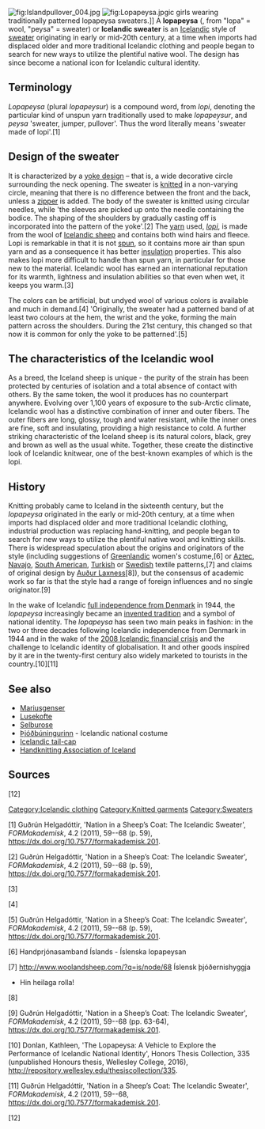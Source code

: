 ![](Islandpullover_004.jpg "fig:Islandpullover_004.jpg")
![](Lopapeysa.jpg "fig:Lopapeysa.jpg")ic girls wearing traditionally
patterned lopapeysa sweaters.\]\] A **lopapeysa** (, from "lopa" = wool,
"peysa" = sweater) or **Icelandic sweater** is an
[Icelandic](Iceland "wikilink") style of [sweater](sweater "wikilink")
originating in early or mid-20th century, at a time when imports had
displaced older and more traditional Icelandic clothing and people began
to search for new ways to utilize the plentiful native wool. The design
has since become a national icon for Icelandic cultural identity.

## Terminology

*Lopapeysa* (plural *lopapeysur*) is a compound word, from *lopi*,
denoting the particular kind of unspun yarn traditionally used to make
*lopapeysur*, and *peysa* 'sweater, jumper, pullover'. Thus the word
literally means 'sweater made of lopi'.[1]

## Design of the sweater

It is characterized by a [yoke design](Yoke_(clothing) "wikilink") –
that is, a wide decorative circle surrounding the neck opening. The
sweater is [knitted](Knitting "wikilink") in a non-varying circle,
meaning that there is no difference between the front and the back,
unless a [zipper](zipper "wikilink") is added. The body of the sweater
is knitted using circular needles, while 'the sleeves are picked up onto
the needle containing the bodice. The shaping of the shoulders by
gradually casting off is incorporated into the pattern of the yoke'.[2]
The [yarn](yarn "wikilink") used, *[lopi](lopi "wikilink")*, is made
from the wool of [Icelandic sheep](Icelandic_sheep "wikilink") and
contains both wind hairs and fleece. Lopi is remarkable in that it is
not [spun](Spinning_(textiles) "wikilink"), so it contains more air than
spun yarn and as a consequence it has better
[insulation](Thermal_insulation "wikilink") properties. This also makes
lopi more difficult to handle than spun yarn, in particular for those
new to the material. Icelandic wool has earned an international
reputation for its warmth, lightness and insulation abilities so that
even when wet, it keeps you warm.[3]

The colors can be artificial, but undyed wool of various colors is
available and much in demand.[4] 'Originally, the sweater had a
patterned band of at least two colours at the hem, the wrist and the
yoke, forming the main pattern across the shoulders. During the 21st
century, this changed so that now it is common for only the yoke to be
patterned'.[5]

## The characteristics of the Icelandic wool

As a breed, the Iceland sheep is unique - the purity of the strain has
been protected by centuries of isolation and a total absence of contact
with others. By the same token, the wool it produces has no counterpart
anywhere. Evolving over 1,100 years of exposure to the sub-Arctic
climate, Icelandic wool has a distinctive combination of inner and outer
fibers. The outer fibers are long, glossy, tough and water resistant,
while the inner ones are fine, soft and insulating, providing a high
resistance to cold. A further striking characteristic of the Iceland
sheep is its natural colors, black, grey and brown as well as the usual
white. Together, these create the distinctive look of Icelandic
knitwear, one of the best-known examples of which is the lopi.

## History

Knitting probably came to Iceland in the sixteenth century, but the
*lopapeysa* originated in the early or mid-20th century, at a time when
imports had displaced older and more traditional Icelandic clothing,
industrial production was replacing hand-knitting, and people began to
search for new ways to utilize the plentiful native wool and knitting
skills. There is widespread speculation about the origins and
originators of the style (including suggestions of
[Greenlandic](Greenland "wikilink") women's costume,[6] or
[Aztec](Aztec "wikilink"), [Navajo](Navajo "wikilink"), [South
American](South_America "wikilink"), [Turkish](Turkey "wikilink") or
[Swedish](Sweden "wikilink") textile patterns,[7] and claims of original
design by [Auður Laxness](Auður_Laxness "wikilink")[8]), but the
consensus of academic work so far is that the style had a range of
foreign influences and no single originator.[9]

In the wake of Icelandic [full independence from
Denmark](Iceland#1944–present:_Republic_of_Iceland "wikilink") in 1944,
the *lopapeysa* increasingly became an [invented
tradition](invented_tradition "wikilink") and a symbol of national
identity. The *lopapeysa* has seen two main peaks in fashion: in the two
or three decades following Icelandic independence from Denmark in 1944
and in the wake of the [2008 Icelandic financial
crisis](2008_Icelandic_financial_crisis "wikilink") and the challenge to
Icelandic identity of globalisation. It and other goods inspired by it
are in the twenty-first century also widely marketed to tourists in the
country.[10][11]

## See also

-   [Mariusgenser](Mariusgenser "wikilink")
-   [Lusekofte](Lusekofte "wikilink")
-   [Selburose](Selburose "wikilink")
-   [Þjóðbúningurinn](Þjóðbúningurinn "wikilink") - Icelandic national
    costume
-   [Icelandic tail-cap](Icelandic_tail-cap "wikilink")
-   [Handknitting Association of Iceland](http://www.handknitted.is/)

## Sources

[12]

<references/>

[Category:Icelandic clothing](Category:Icelandic_clothing "wikilink")
[Category:Knitted garments](Category:Knitted_garments "wikilink")
[Category:Sweaters](Category:Sweaters "wikilink")

[1] Guðrún Helgadóttir, 'Nation in a Sheep’s Coat: The Icelandic
Sweater', *FORMakademisk*, 4.2 (2011), 59--68 (p. 59),
<https://dx.doi.org/10.7577/formakademisk.201>.

[2] Guðrún Helgadóttir, 'Nation in a Sheep’s Coat: The Icelandic
Sweater', *FORMakademisk*, 4.2 (2011), 59--68 (p. 59),
<https://dx.doi.org/10.7577/formakademisk.201>.

[3]

[4]

[5] Guðrún Helgadóttir, 'Nation in a Sheep’s Coat: The Icelandic
Sweater', *FORMakademisk*, 4.2 (2011), 59--68 (p. 59),
<https://dx.doi.org/10.7577/formakademisk.201>.

[6] Handprjónasamband Íslands - Íslenska lopapeysan

[7] <http://www.woolandsheep.com/?q=is/node/68> Íslensk þjóðernishyggja
- Hin heilaga rolla!

[8]

[9] Guðrún Helgadóttir, 'Nation in a Sheep’s Coat: The Icelandic
Sweater', *FORMakademisk*, 4.2 (2011), 59--68 (pp. 63-64),
<https://dx.doi.org/10.7577/formakademisk.201>.

[10] Donlan, Kathleen, 'The Lopapeysa: A Vehicle to Explore the
Performance of Icelandic National Identity', Honors Thesis Collection,
335 (unpublished Honours thesis, Wellesley College, 2016),
<http://repository.wellesley.edu/thesiscollection/335>.

[11] Guðrún Helgadóttir, 'Nation in a Sheep’s Coat: The Icelandic
Sweater', *FORMakademisk*, 4.2 (2011), 59--68,
<https://dx.doi.org/10.7577/formakademisk.201>.

[12]